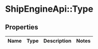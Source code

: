 # ShipEngineApi::Type

## Properties
Name | Type | Description | Notes
------------ | ------------- | ------------- | -------------


